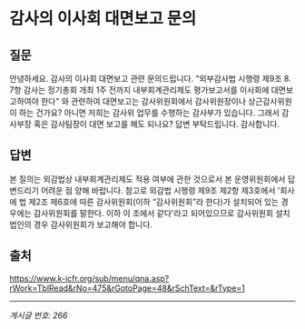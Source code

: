 # 감사의 이사회 대면보고 문의

## 질문
안녕하세요. 감사의 이사회 대면보고 관련 문의드립니다.
"외부감사법 시행령 제9조 8. 7항 감사는 정기총회 개최 1주 전까지 내부회계관리제도 평가보고서를 이사회에 대면보고하여야 한다"
와 관련하여 대면보고는 감사위원회에서 감사위원장이나 상근감사위원이 하는 건가요?
아니면 저희는 감사위 업무를 수행하는 감사부가 있습니다. 그래서 감사부장 혹은 감사팀장이 대면 보고를 해도 되나요?
답변 부탁드립니다. 감사합니다.

## 답변
본 질의는 외감법상 내부회계관리제도 적용 여부에 관한 것으로서 본 운영위원회에서 답변드리기 어려운 점 양해 바랍니다.
참고로 외감법 시행령 제9조 제2항 제3호에서 '회사에 법 제2조 제6호에 따른 감사위원회(이하 “감사위원회”라 한다)가 설치되어 있는 경우에는 감사위원회를 말한다. 이하 이 조에서 같다'라고 되어있으므로 감사위원회 설치 법인의 경우 감사위원회가 보고해야 합니다.

## 출처
https://www.k-icfr.org/sub/menu/qna.asp?rWork=TblRead&rNo=475&rGotoPage=48&rSchText=&rType=1

---
*게시글 번호: 266*
